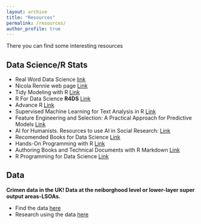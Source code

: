 ```yaml
---
layout: archive
title: "Resources"
permalink: /resources/
author_profile: true
---
```

There you can find some interesting resources



## Data Science/R Stats
* Real Word Data Science [link](https://realworlddatascience.net/)
* Nicola Rennie web page [Link](https://nrennie.rbind.io/)
* Tidy Modeling with R  [Link](https://www.tmwr.org/)
* R For Data Science **R4DS**  [Link](https://r4ds.hadley.nz/)
* Advance R  [Link](https://adv-r.hadley.nz/)
* Supervised Machine Learning for Text Analysis in R [Link](https://smltar.com/)  
* Feature Engineering and Selection: A Practical Approach for Predictive Models  [Link](http://www.feat.engineering/) 
* AI for Humanists. Resources to use AI in Social Research: [Link](https://aiforhumanists.com/)
* Recomended Books for Data Science [Link](https://datahumans.notion.site/2f4552fd18be4d439b6b6977077e6ca5?v=738d0654fd81490890b8f741a2ef0a3c) 
* Hands-On Programming with R [Link](https://rstudio-education.github.io/hopr/index.html)
* Authoring Books and Technical Documents with R Markdown [Link](https://bookdown.org/yihui/bookdown/)
* R Programming for Data Science [Link](https://bookdown.org/rdpeng/rprogdatascience/)
## Data 

<div style="display: flex; align-items: flex-start; margin-bottom: 20px;">
  <div>
    <strong> Crimen data in the UK! Data at the neiborghood level or lower-layer super output areas-LSOAs.</strong><br>
 <ul>
      <li>Find the data <a href="https://data.police.uk/data/archive/">here</a></li>
      <li>Research using the data <a href="https://www.aeaweb.org/articles?id=10.1257/app.20220585">here</a></li>
    </ul>
  </div>
</div>



